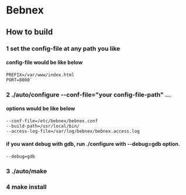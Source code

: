 # Bebnex
## How to build
### 1 set the config-file at any path you like
#### config-file would be like below
    PREFIX=/var/www/index.html
    PORT=8080`
### 2 ./auto/configure --conf-file="your config-file-path" ...
#### options would be like below
    --conf-file=/etc/bebnex/bebnex.conf
    --build-path=/usr/local/bin/
    --access-log-file=/var/log/bebnex/bebnex.access.log
#### if you want debug with gdb, run ./configure with --debug=gdb option.
    --debug=gdb
### 3 ./auto/make
####

### 4 make install